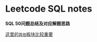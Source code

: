 # Leetcode SQL notes
__SQL 50问题总结及对应解题思路__

[这里的`其他`板块比较重要](https://github.com/KayGS/SQL-notes/blob/main/Leetcode%20SQL%2050.md)

